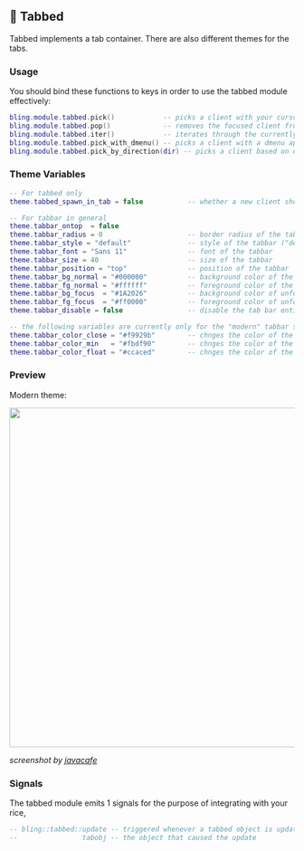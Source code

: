 ## 📑 Tabbed <!-- {docsify-ignore} -->

Tabbed implements a tab container. There are also different themes for the tabs.

### Usage

You should bind these functions to keys in order to use the tabbed module effectively:
```lua
bling.module.tabbed.pick()            -- picks a client with your cursor to add to the tabbing group
bling.module.tabbed.pop()             -- removes the focused client from the tabbing group
bling.module.tabbed.iter()            -- iterates through the currently focused tabbing group
bling.module.tabbed.pick_with_dmenu() -- picks a client with a dmenu application (defaults to rofi, other options can be set with a string parameter like "dmenu")
bling.module.tabbed.pick_by_direction(dir) -- picks a client based on direction ("up", "down", "left" or "right")
```

### Theme Variables

```lua
-- For tabbed only
theme.tabbed_spawn_in_tab = false           -- whether a new client should spawn into the focused tabbing container

-- For tabbar in general
theme.tabbar_ontop  = false
theme.tabbar_radius = 0                     -- border radius of the tabbar
theme.tabbar_style = "default"              -- style of the tabbar ("default", "boxes" or "modern")
theme.tabbar_font = "Sans 11"               -- font of the tabbar
theme.tabbar_size = 40                      -- size of the tabbar
theme.tabbar_position = "top"               -- position of the tabbar
theme.tabbar_bg_normal = "#000000"          -- background color of the focused client on the tabbar
theme.tabbar_fg_normal = "#ffffff"          -- foreground color of the focused client on the tabbar
theme.tabbar_bg_focus  = "#1A2026"          -- background color of unfocused clients on the tabbar
theme.tabbar_fg_focus  = "#ff0000"          -- foreground color of unfocused clients on the tabbar
theme.tabbar_disable = false                -- disable the tab bar entirely

-- the following variables are currently only for the "modern" tabbar style
theme.tabbar_color_close = "#f9929b"        -- chnges the color of the close button
theme.tabbar_color_min   = "#fbdf90"        -- chnges the color of the minimize button
theme.tabbar_color_float = "#ccaced"        -- chnges the color of the float button
```

### Preview

Modern theme:

<img src="https://imgur.com/omowmIQ.png" width="600"/>

*screenshot by [javacafe](https://github.com/JavaCafe01)*

### Signals
The tabbed module emits 1 signals for the purpose of integrating with your rice,
```lua
-- bling::tabbed::update -- triggered whenever a tabbed object is updated
--                tabobj -- the object that caused the update
```
